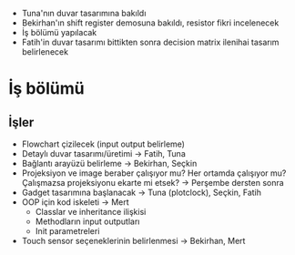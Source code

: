 - Tuna'nın duvar tasarımına bakıldı
- Bekirhan'ın shift register demosuna bakıldı, resistor fikri incelenecek
- İş bölümü yapılacak
- Fatih'in duvar tasarımı bittikten sonra decision matrix ilenihai tasarım belirlenecek

# İş bölümü

## İşler

- Flowchart çizilecek (input output belirleme)
- Detaylı duvar tasarımı/üretimi -> Fatih, Tuna
- Bağlantı arayüzü belirleme -> Bekirhan, Seçkin
- Projeksiyon ve image beraber çalışıyor mu? Her ortamda çalışıyor mu? Çalışmazsa projeksiyonu ekarte mi etsek? -> Perşembe dersten sonra
- Gadget tasarımına başlanacak -> Tuna (plotclock), Seçkin, Fatih
- OOP için kod iskeleti -> Mert
  - Classlar ve inheritance ilişkisi 
  - Methodların input outputları
  - Init parametreleri
- Touch sensor seçeneklerinin belirlenmesi -> Bekirhan, Mert
